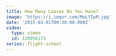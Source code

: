 ```yaml
---
title: How Many Loaves Do You Have?
image: 'https://i.imgur.com/MuLYIpM.jpg'
date: '2015-03-01T09:30:00.000Z'
video:
  type: vimeo
  id: 120956173
series: flight-school
---
```


